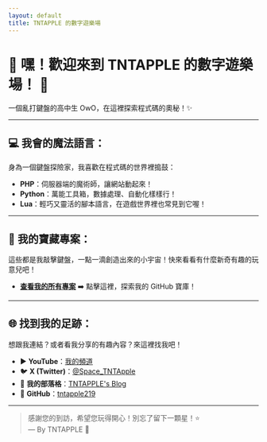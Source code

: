 ```yaml
---
layout: default
title: TNTAPPLE 的數字遊樂場
---
```


# 🚀 嘿！歡迎來到 TNTAPPLE 的數字遊樂場！ 🍎

一個亂打鍵盤的高中生 OwO，在這裡探索程式碼的奧秘！✨

---

## 💻 我會的魔法語言：

身為一個鍵盤探險家，我喜歡在程式碼的世界裡搗鼓：

- **PHP**：伺服器端的魔術師，讓網站動起來！
- **Python**：萬能工具箱，數據處理、自動化樣樣行！
- **Lua**：輕巧又靈活的腳本語言，在遊戲世界裡也常見到它喔！

---

## 🌟 我的寶藏專案：

這些都是我敲擊鍵盤，一點一滴創造出來的小宇宙！快來看看有什麼新奇有趣的玩意兒吧！

- [**查看我的所有專案**](https://github.com/tntapple219?tab=repositories) ➡️ 點擊這裡，探索我的 GitHub 寶庫！

---

## 🌐 找到我的足跡：

想跟我連結？或者看我分享的有趣內容？來這裡找我吧！

- ▶️ **YouTube**：[我的頻道](https://www.youtube.com/@%E7%82%B8%E5%BD%88%E8%98%8B%E6%9E%9C)
- 🐦 **X (Twitter)**：[@Space\_TNTApple](https://x.com/Space_TNTApple)
- 📝 **我的部落格**：[TNTAPPLE's Blog](https://blog.tntappleserver.xyz)
- 🐙 **GitHub**：[tntapple219](https://github.com/tntapple219)

---

> 感謝您的到訪，希望您玩得開心！別忘了留下一顆星！⭐  
> — By TNTAPPLE 🍏

